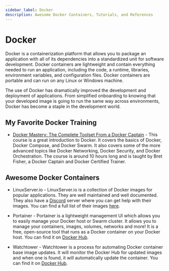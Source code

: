 ```yaml
---
sidebar_label: Docker
description: Awesome Docker Containers, Tutorials, and References
---
```


# Docker

Docker is a containerization platform that allows you to package an application with all of its dependencies into a 
standardized unit for software development. Docker containers are lightweight and contain everything needed to run an 
application, including the code, a runtime, libraries, environment variables, and configuration files. Docker containers
are portable and can run on any Linux or Windows machine.

The use of Docker has dramatically improved the development and deployment of applications. From simplified onboarding
to knowing that your developed image is going to run the same way across environments, Docker has become a staple in
the development world.


## My Favorite Docker Training

- [Docker Mastery: The Complete Toolset From a Docker Captain](https://www.udemy.com/course/docker-mastery/) - This
  course is a great introduction to Docker. It covers the basics of Docker, Docker Compose, and Docker Swarm. It also
  covers some of the more advanced topics like Docker Networking, Docker Security, and Docker Orchestration. The course
  is around 10 hours long and is taught by Bret Fisher, a Docker Captain and Docker Certified Trainer.

## Awesome Docker Containers

- LinuxServer.io - LinuxServer.io is a collection of Docker images for popular applications. They are well maintained
  and well documented. They also have a [Discord](https://discord.gg/YWrKVTn) server where you can get help with
  their images. You can find a full list of their images [here](https://hub.docker.com/u/linuxserver).

- Portainer - Portainer is a lightweight management UI which allows you to easily manage your Docker host or Swarm
  cluster. It allows you to manage your containers, images, volumes, networks and more! It is a free, open-source
  tool that runs as a Docker container on your Docker host. You can find it on [Docker Hub](https://hub.docker.com/r/portainer/portainer).

- Watchtower - Watchtower is a process for automating Docker container base image updates. It will monitor the
  Docker Hub for updated images and when one is found, it will automatically update the container. You can find it
  on [Docker Hub](https://hub.docker.com/r/v2tec/watchtower).